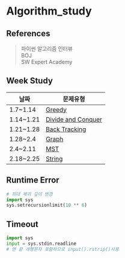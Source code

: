 # Algorithm_study

## References
> 파이썬 알고리즘 인터뷰  
> BOJ  
> SW Expert Academy

## Week Study
|날짜|문제유형|
|------|---|
|1.7~1.14|[Greedy](https://github.com/jimin3263/Algorithm_study/tree/main/greedy)|
|1.14~1.21|[Divide and Conquer](https://github.com/jimin3263/Algorithm_study/tree/main/Divide%20and%20Conquer)|
|1.21~1.28|[Back Tracking](https://github.com/jimin3263/Algorithm_study/tree/main/Backtracking)|
|1.28~2.4|[Graph](https://github.com/jimin3263/Algorithm_study/tree/main/Graph)|
|2.4~2.11|[MST](https://github.com/jimin3263/Algorithm_study/tree/main/MST)|
|2.18~2.25|[String](https://github.com/jimin3263/Algorithm_study/tree/main/String)|

## Runtime Error
```python
# 최대 재귀 깊이 변경
import sys
sys.setrecursionlimit(10 ** 6)
```

## Timeout
```python
import sys
input = sys.stdin.readline
# 맨 끝 개행문자 포함하므로 input().rstrip()사용
```
